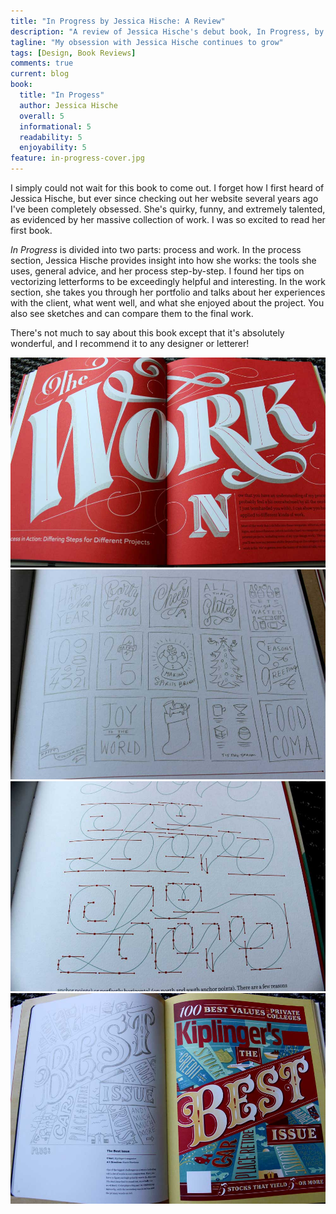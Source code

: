 ```yaml
---
title: "In Progress by Jessica Hische: A Review"
description: "A review of Jessica Hische's debut book, In Progress, by design student Chloe Atchue-Mamlet"
tagline: "My obsession with Jessica Hische continues to grow"
tags: [Design, Book Reviews]
comments: true
current: blog
book: 
  title: "In Progess"
  author: Jessica Hische
  overall: 5
  informational: 5
  readability: 5
  enjoyability: 5
feature: in-progress-cover.jpg
---
```


I simply could not wait for this book to come out. I forget how I first heard of Jessica Hische, but ever since checking out her website several years ago I've been completely obsessed. She's quirky, funny, and extremely talented, as evidenced by her massive collection of work. I was so excited to read her first book.

*In Progress* is divided into two parts: process and work. In the process section, Jessica Hische provides insight into how she works: the tools she uses, general advice, and her process step-by-step. I found her tips on vectorizing letterforms to be exceedingly helpful and interesting. In the work section, she takes you through her portfolio and talks about her experiences with the client, what went well, and what she enjoyed about the project. You also see sketches and can compare them to the final work. 

There's not much to say about this book except that it's absolutely wonderful, and I recommend it to any designer or letterer!

<img src="/img/in-progress/work.jpg" alt="A page from Jessica Hische's first book, In Progress">

<img src="/img/in-progress/thumbnails.jpg" alt="A page from Jessica Hische's first book, In Progress showing her sketches">

<img src="/img/in-progress/vector.jpg" alt="A page from Jessica Hische's first book, In Progress showing her vectorization process">

<img src="/img/in-progress/best.jpg" alt="A page from Jessica Hische's first book, In Progress showing her process">